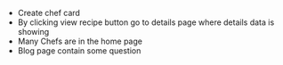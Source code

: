 - Create chef card
- By clicking view recipe button go to details page where details data is showing
- Many Chefs are in the home page
- Blog page contain some question
